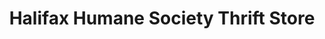 ---
title: "Halifax Humane Society Thrift Store"
url: /ormond-beach/halifax-humane-society-thrift-store/
shop: charity
---